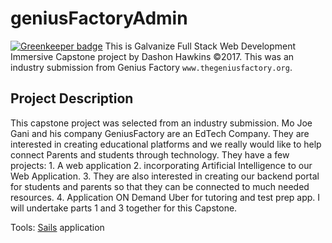 # geniusFactoryAdmin

[![Greenkeeper badge](https://badges.greenkeeper.io/Dashon-Hawkins/geniusFactoryAdmin.svg)](https://greenkeeper.io/)
This is Galvanize Full Stack Web Development Immersive Capstone project by Dashon Hawkins ©2017. This was an industry submission from Genius Factory `www.thegeniusfactory.org`.

## Project Description

This capstone project was selected from an industry submission. Mo Joe Gani and his company GeniusFactory are an EdTech Company.  They are interested in creating educational platforms and we really would like to help connect Parents and students through technology. They have a few projects: 1. A web application 2. incorporating Artificial Intelligence to our Web Application.  3. They are also interested in creating our backend portal for students and parents so that they can be connected to much needed resources.  4. Application ON Demand Uber for tutoring and test prep app. I will undertake parts 1 and 3 together for this Capstone.


Tools: [Sails](http://sailsjs.org) application
